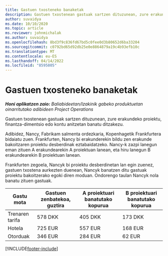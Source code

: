```yaml
---
title: Gastuen txosteneko banaketak
description: Gastuen txostenean gastuak sartzen dituzunean, zure erakundeko proiektu, pertsona juridiko edo kontu anitzetan banatu ditzakezu.
author: suvaidya
ms.date: 10/10/2020
ms.topic: article
ms.reviewer: johnmichalak
ms.author: suvaidya
ms.openlocfilehash: 8bd3f9c836fd67bd5c0fee0d3b80652d6ba33204
ms.sourcegitcommit: c0792bd65d92db25e0e8864879a19c4b93efb10c
ms.translationtype: MT
ms.contentlocale: eu-ES
ms.lasthandoff: 04/14/2022
ms.locfileid: "8595805"
---
```

# <a name="distributions-on-an-expense-report"></a>Gastuen txosteneko banaketak

_**Honi aplikatzen zaio:** Baliabideetan/Izakinik gabeko produktuetan oinarritutako adibideen Project Operations_

Gastuen txostenean gastuak sartzen dituzunean, zure erakundeko proiektu, finantza-dimentsio edo kontu anitzetan banatu ditzakezu.

Adibidez, Nancy, Fabrikam salmenta ordezkaria, Kopenhagetik Frankfurtera bidaiatu zuen. Frankfurten, Nancy bi erakunderekin bildu zen erakunde bakoitzaren proiektu desberdinak eztabaidatzeko. Nancy-k zazpi lanegun eman zituen A erakundearekin A proiektuan lanean, eta hiru lanegun B erakundearekin B proiektuan lanean.

Frankfurten zegoela, Nancyk bi proiektu desberdinetan lan egin zuenez, gastuen txostena aurkezten duenean, Nancyk banatzen ditu gastuak proiektu bakoitzerako egoki diren moduan. Ondorengo taulan Nancyk nola banatu zituen gastuak.

| Gastu mota | Gastuen zenbatekoa, guztira | A proiektuari banatutako kopurua | B proiektuari banatutako kopurua |
|--------------|----------------------|---------------------------------|---------------------------------|
| Trenaren tarifa   | 578 DKK              | 405 DKK                         | 173 DKK                         |
| Hotela        | 725 EUR              | 557 EUR                         | 168 EUR                         |
| Otorduak        | 346 EUR              | 284 EUR                         | 62 EUR                          |


[!INCLUDE[footer-include](../includes/footer-banner.md)]